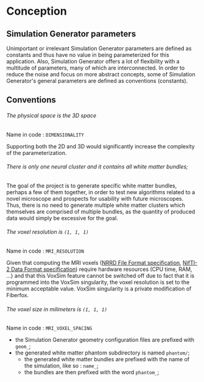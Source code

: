 # Conception

## Simulation Generator parameters

Unimportant or irrelevant Simulation Generator parameters are defined as constants and thus have no value in being
parameterized for this application. Also, Simulation Generator offers a lot of flexibility with a multitude of
parameters, many of which are interconnected. In order to reduce the noise and focus on more abstract concepts, some of
Simulation Generator's general parameters are defined as conventions (constants).


## Conventions

###### The physical space is the 3D space

Name in code : `DIMENSIONALITY`

Supporting both the 2D and 3D would significantly increase the complexity of the parameterization.


###### There is only one neural cluster and it contains all white matter bundles;

The goal of the project is to generate specific white matter bundles, perhaps a few of them together, in order to test
new algorithms related to a novel microscope and prospects for usability with future microscopes. Thus, there is no need
to generate multiple white matter clusters which themselves are comprised of multiple bundles, as the quantity of
produced data would simply be excessive for the goal.


###### The voxel resolution is `(1, 1, 1)`

Name in code : `MRI_RESOLUTION`

Given that computing the MRI voxels ([NRRD File Format specification](http://teem.sourceforge.net/nrrd/format.html),
[NifTI-2 Data Format specification](https://nifti.nimh.nih.gov/nifti-2/)) require hardware resources (CPU time, RAM,
...) and that this VoxSim feature cannot be switched off due to fact that it is programmed into the VoxSim singularity,
the voxel resolution is set to the minimum acceptable value. VoxSim singularity is a private modification of Fiberfox.


###### The voxel size in milimeters is `(1, 1, 1)`

Name in code : `MRI_VOXEL_SPACING`
- the Simulation Generator geometry configuration files are prefixed with `geom_`;
- the generated white matter phantom subdirectory is named `phantom/`;
    - the generated white matter bundles are prefixed with the name of the simulation, like so : `name_`;
    - the bundles are then prefixed with the word `phantom_`;
